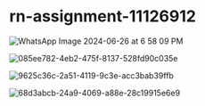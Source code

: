 # rn-assignment-11126912
![WhatsApp Image 2024-06-26 at 6 58 09 PM](https://github.com/Selikem1/rn-assignment-11126912/assets/151584677/65f814d3-bbec-4ddf-bba4-5194433414ec)

![085ee782-4eb2-475f-8137-528fd90c035e](https://github.com/Selikem1/rn-assignment-11126912/assets/151584677/8d940c18-0a7c-445f-b19b-847e5149a803)

![9625c36c-2a51-4119-9c3e-acc3bab39ffb](https://github.com/Selikem1/rn-assignment-11126912/assets/151584677/63bf6d5a-4d79-43ec-a911-7f480a3077b7)

![68d3abcb-24a9-4069-a88e-28c19915e6e9](https://github.com/Selikem1/rn-assignment-11126912/assets/151584677/9fdce1cd-29f0-4b86-b2f1-22f277925c53)
